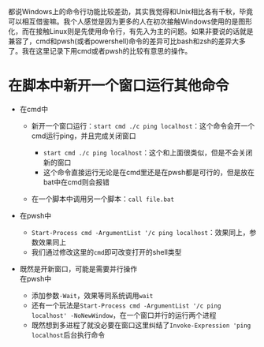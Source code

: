 都说Windows上的命令行功能比较差劲，其实我觉得和Unix相比各有千秋，毕竟可以相互借鉴嘛。我个人感觉是因为更多的人在初次接触Windows使用的是图形化，而在接触Linux则是先使用命令行，有先入为主的问题。如果非要说的话就是兼容了，cmd和pwsh(或者powershell)命令的差异可比bash和zsh的差异大多了。我在这里记录下用cmd或者pwsh的比较有意思的操作。

# 在脚本中新开一个窗口运行其他命令

+ 在cmd中
	+ 新开一个窗口运行：`start cmd ./c ping localhost`：这个命令会开一个cmd运行ping，并且完成关闭窗口
		+ `start cmd ./c ping localhost`：这个和上面很类似，但是不会关闭新的窗口
		+ 这个命令直接运行无论是在cmd里还是在pwsh都是可行的，但是放在bat中在cmd则会报错

	+ 在一个脚本中调用另一个脚本：`call file.bat`
+ 在pwsh中
	+ `Start-Process cmd -ArgumentList '/c ping localhost`：效果同上，参数效果同上
	+ 我们通过修改这里的`cmd`即可改变打开的shell类型

+ 既然是开新窗口，可能是需要并行操作  
	在pwsh中
	+ 添加参数`-Wait`，效果等同系统调用`wait`
	+ 还有一个玩法是`Start-Process cmd -ArgumentList '/c ping localhost' -NoNewWindow`，在一个窗口并行的运行两个进程
	+ 既然想到多进程了就没必要在窗口这里纠结了`Invoke-Expression 'ping localhost`后台执行命令

